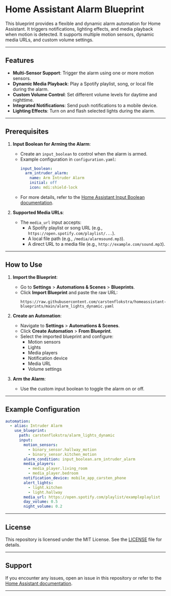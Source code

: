 # Home Assistant Alarm Blueprint

This blueprint provides a flexible and dynamic alarm automation for Home Assistant. It triggers notifications, lighting effects, and media playback when motion is detected. It supports multiple motion sensors, dynamic media URLs, and custom volume settings.

---

## Features

- **Multi-Sensor Support**: Trigger the alarm using one or more motion sensors.
- **Dynamic Media Playback**: Play a Spotify playlist, song, or local file during the alarm.
- **Custom Volume Control**: Set different volume levels for daytime and nighttime.
- **Integrated Notifications**: Send push notifications to a mobile device.
- **Lighting Effects**: Turn on and flash selected lights during the alarm.

---

## Prerequisites

1. **Input Boolean for Arming the Alarm**:
   - Create an `input_boolean` to control when the alarm is armed.
   - Example configuration in `configuration.yaml`:
     ```yaml
     input_boolean:
       arm_intruder_alarm:
         name: Arm Intruder Alarm
         initial: off
         icon: mdi:shield-lock
     ```
   - For more details, refer to the [Home Assistant Input Boolean documentation](https://www.home-assistant.io/integrations/input_boolean/).

2. **Supported Media URLs**:
   - The `media_url` input accepts:
     - A Spotify playlist or song URL (e.g., `https://open.spotify.com/playlist/...`).
     - A local file path (e.g., `/media/alarmsound.mp3`).
     - A direct URL to a media file (e.g., `http://example.com/sound.mp3`).

---
## How to Use

1. **Import the Blueprint**:
   - Go to **Settings** > **Automations & Scenes** > **Blueprints**.
   - Click **Import Blueprint** and paste the raw URL:
     ```
     https://raw.githubusercontent.com/carstenflokstra/homeassistant-blueprints/main/alarm_lights_dynamic.yaml
     ```

2. **Create an Automation**:
   - Navigate to **Settings** > **Automations & Scenes**.
   - Click **Create Automation** > **From Blueprint**.
   - Select the imported blueprint and configure:
     - Motion sensors
     - Lights
     - Media players
     - Notification device
     - Media URL
     - Volume settings

3. **Arm the Alarm**:
   - Use the custom input boolean to toggle the alarm on or off.

---

## Example Configuration

```yaml
automation:
  - alias: Intruder Alarm
    use_blueprint:
      path: carstenflokstra/alarm_lights_dynamic
      input:
        motion_sensors:
          - binary_sensor.hallway_motion
          - binary_sensor.kitchen_motion
        alarm_condition: input_boolean.arm_intruder_alarm
        media_players:
          - media_player.living_room
          - media_player.bedroom
        notification_device: mobile_app_carsten_phone
        alert_lights:
          - light.kitchen
          - light.hallway
        media_url: https://open.spotify.com/playlist/exampleplaylist
        day_volume: 0.5
        night_volume: 0.2
```

---

## License

This repository is licensed under the MIT License. See the [LICENSE](LICENSE) file for details.

---

## Support

If you encounter any issues, open an issue in this repository or refer to the [Home Assistant documentation](https://www.home-assistant.io/).

---

